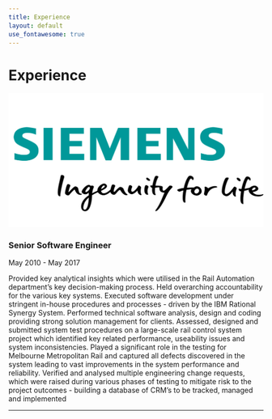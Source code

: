 ```yaml
---
title: Experience
layout: default
use_fontawesome: true
---
```


<!-- Experience -->
<h1 class="section-title">Experience</h1>

<div class="row content-row">
<div class="col-12 col-sm-4">
    <img src="images/siemens-plm-logo.png">
</div>
<div class="col-12 col-sm-8">
    <h3>Senior Software Engineer</h3>
    <p class="italic">May 2010 - May 2017</p>
    <p>Provided key analytical insights which were utilised in the Rail Automation department’s key decision-making process.  
	Held overarching accountability for the various key systems.  
	Executed software development under stringent in-house procedures and processes - driven by the IBM Rational Synergy System.  
	Performed technical software analysis, design and coding providing strong solution management for clients.    
	Assessed, designed and submitted system test procedures on a large-scale rail control system project which identified key related performance, 
	useability issues and system inconsistencies.
	Played a significant role in the testing for Melbourne Metropolitan Rail and captured all defects 
	discovered in the system leading to vast improvements in the system performance and reliability. 
	Verified and analysed multiple engineering change requests, 
	which were raised during various phases of testing to mitigate risk to the project outcomes 
	- building a database of CRM’s to be tracked, managed and implemented</p>
</div>
</div>
<hr>
